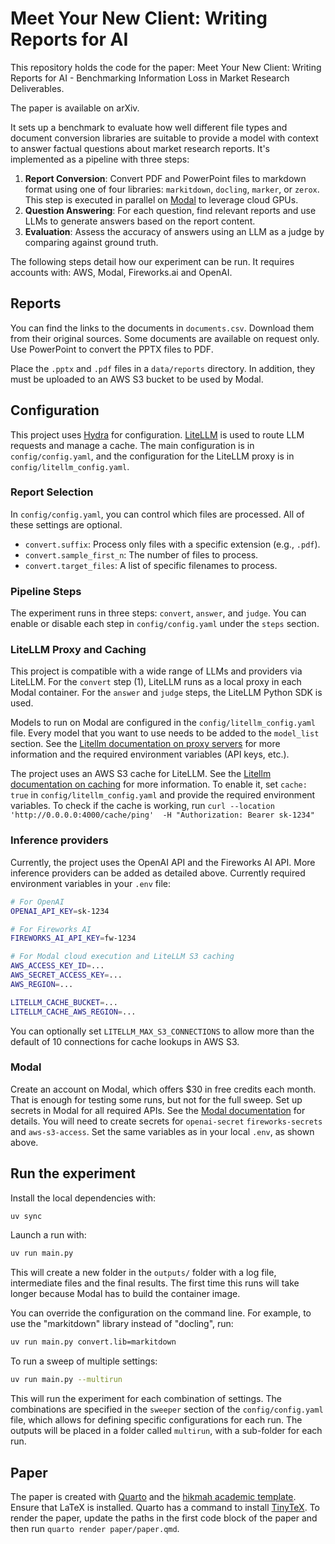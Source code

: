 # Meet Your New Client: Writing Reports for AI

This repository holds the code for the paper: Meet Your New Client: Writing Reports for AI - Benchmarking Information Loss in Market Research Deliverables.

The paper is available on arXiv.

It sets up a benchmark to evaluate how well different file types and document conversion libraries are suitable to provide a model with context to answer factual questions about market research reports. It's implemented as a pipeline with three steps:

1. **Report Conversion**: Convert PDF and PowerPoint files to markdown format using one of four libraries: `markitdown`, `docling`, `marker`, or `zerox`. This step is executed in parallel on [Modal](https://modal.com) to leverage cloud GPUs.
2. **Question Answering**: For each question, find relevant reports and use LLMs to generate answers based on the report content.
3. **Evaluation**: Assess the accuracy of answers using an LLM as a judge by comparing against ground truth.

The following steps detail how our experiment can be run. It requires accounts with: AWS, Modal, Fireworks.ai and OpenAI.

## Reports

You can find the links to the documents in `documents.csv`. Download them from their original sources. Some documents are available on request only. Use PowerPoint to convert the PPTX files to PDF.

Place the `.pptx` and `.pdf` files in a `data/reports` directory. In addition, they must be uploaded to an AWS S3 bucket to be used by Modal.

## Configuration

This project uses [Hydra](https://hydra.cc) for configuration. [LiteLLM](https://github.com/BerriAI/litellm) is used to route LLM requests and manage a cache. The main configuration is in `config/config.yaml`, and the configuration for the LiteLLM proxy is in `config/litellm_config.yaml`.

### Report Selection

In `config/config.yaml`, you can control which files are processed. All of these settings are optional.

- `convert.suffix`: Process only files with a specific extension (e.g., `.pdf`).
- `convert.sample_first_n`: The number of files to process.
- `convert.target_files`: A list of specific filenames to process.

### Pipeline Steps

The experiment runs in three steps: `convert`, `answer`, and `judge`. You can enable or disable each step in `config/config.yaml` under the `steps` section.

### LiteLLM Proxy and Caching

This project is compatible with a wide range of LLMs and providers via LiteLLM. For the `convert` step (1), LiteLLM runs as a local proxy in each Modal container. For the `answer` and `judge` steps, the LiteLLM Python SDK is used.

Models to run on Modal are configured in the `config/litellm_config.yaml` file. Every model that you want to use needs to be added to the `model_list` section. See the [Litellm documentation on proxy servers](https://docs.litellm.ai/docs/proxy/docker_quick_start) for more information and the required environment variables (API keys, etc.).

The project uses an AWS S3 cache for LiteLLM. See the [Litellm documentation on caching](https://docs.litellm.ai/docs/proxy/caching) for more information. To enable it, set `cache: true` in `config/litellm_config.yaml` and provide the required environment variables. To check if the cache is working, run `curl --location 'http://0.0.0.0:4000/cache/ping'  -H "Authorization: Bearer sk-1234"`

### Inference providers

Currently, the project uses the OpenAI API and the Fireworks AI API. More inference providers can be added as detailed above. Currently required environment variables in your `.env` file:

```bash
# For OpenAI
OPENAI_API_KEY=sk-1234

# For Fireworks AI
FIREWORKS_AI_API_KEY=fw-1234

# For Modal cloud execution and LiteLLM S3 caching
AWS_ACCESS_KEY_ID=...
AWS_SECRET_ACCESS_KEY=...
AWS_REGION=...

LITELLM_CACHE_BUCKET=...
LITELLM_CACHE_AWS_REGION=...
```

You can optionally set `LITELLM_MAX_S3_CONNECTIONS` to allow more than the default of 10 connections for cache lookups in AWS S3.

### Modal

Create an account on Modal, which offers $30 in free credits each month. That is enough for testing some runs, but not for the full sweep. Set up secrets in Modal for all required APIs. See the [Modal documentation](https://modal.com/docs/guide) for details. You will need to create secrets for `openai-secret` `fireworks-secrets` and `aws-s3-access`. Set the same variables as in your local `.env`, as shown above.

## Run the experiment

Install the local dependencies with:

```bash
uv sync
```

Launch a run with:

```bash
uv run main.py
```

This will create a new folder in the `outputs/` folder with a log file, intermediate files and the final results. The first time this runs will take longer because Modal has to build the container image.

You can override the configuration on the command line. For example, to use the "markitdown" library instead of "docling", run:

```bash
uv run main.py convert.lib=markitdown
```

To run a sweep of multiple settings:

```bash
uv run main.py --multirun
```

This will run the experiment for each combination of settings. The combinations are specified in the `sweeper` section of the `config/config.yaml` file, which allows for defining specific configurations for each run. The outputs will be placed in a folder called `multirun`, with a sub-folder for each run.

## Paper

The paper is created with [Quarto](https://quarto.org) and the [hikmah academic template](https://github.com/andrewheiss/hikmah-academic-quarto). Ensure that LaTeX is installed. Quarto has a command to install [TinyTeX](https://quarto.org/docs/output-formats/pdf-engine.html). To render the paper, update the paths in the first code block of the paper and then run `quarto render paper/paper.qmd`.
